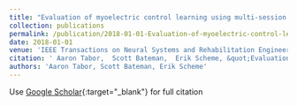 ```yaml
---
title: "Evaluation of myoelectric control learning using multi-session game-based training"
collection: publications
permalink: /publication/2018-01-01-Evaluation-of-myoelectric-control-learning-using-multi-session-game-based-training
date: 2018-01-01
venue: 'IEEE Transactions on Neural Systems and Rehabilitation Engineering'
citation: ' Aaron Tabor,  Scott Bateman,  Erik Scheme, &quot;Evaluation of myoelectric control learning using multi-session game-based training.&quot; IEEE Transactions on Neural Systems and Rehabilitation Engineering, 2018.'
authors: 'Aaron Tabor, Scott Bateman, Erik Scheme'
---
```

Use [Google Scholar](https://scholar.google.com/scholar?q=Evaluation+of+myoelectric+control+learning+using+multi+session+game+based+training){:target="_blank"} for full citation